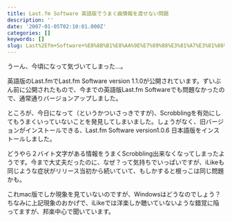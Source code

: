 ```yaml
---
title: Last.fm Software 英語版でうまく曲情報を渡せない問題
description: ''
date: '2007-01-05T02:10:01.000Z'
categories: []
keywords: []
slug: Last%2Efm+Software+%E8%8B%B1%E8%AA%9E%E7%89%88%E3%81%A7%E3%81%86%E3%81%BE%E3%81%8F%E6%9B%B2%E6%83%85%E5%A0%B1%E3%82%92%E6%B8%A1%E3%81%9B%E3%81%AA%E...
---
```

うーん、今頃になって気づいてしまった…。

英語版のLast.fmでLast.fm Software version 1.1.0が公開されています。ずいぶん前に公開されたもので、今までの英語版Last.fm Softwareでも問題なかったので、通常通りバージョンアップしました。

ところが、今日になって（というかついさっきですが)、Scrobblingを有効にしてもうまくいっていないことを発見してしまいました。しょうがなく、旧バージョンがインストールできる、Last.fm Software version1.0.6 日本語版をインストールしました。

どうやら２バイト文字がある情報をうまくScrobbling出来なくなってしまったようです。今まで大丈夫だったのに、なぜ？って気持ちでいっぱいですが、iLikeも同じような症状がリリース当初から続いていて、もしかすると根っこは同じ問題かも。

これmac版でしか現象を見ていないのですが、Windowsはどうなのでしょう？  
ちなみに上記現象のおかげで、iLikeでは洋楽しか聴いていないような錯覚に陥ってますが、邦楽中心で聞いています。